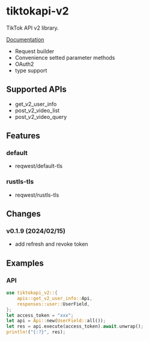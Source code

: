 # tiktokapi-v2

TikTok API v2 library.

[Documentation](https://docs.rs/tiktokapi-v2)

- Request builder
- Convenience setted parameter methods
- OAuth2
- type support

## Supported APIs
- get_v2_user_info
- post_v2_video_list
- post_v2_video_query

## Features
### default
- reqwest/default-tls

### rustls-tls
- reqwest/rustls-tls

## Changes

### v0.1.9 (2024/02/15)
* add refresh and revoke token

## Examples

### API
```rust
use tiktokapi_v2::{
    apis::get_v2_user_info::Api,
    responses::user::UserField,
};
let access_token = "xxx";
let api = Api::new(UserField::all());
let res = api.execute(access_token).await.unwrap();
println!("{:?}", res);
```